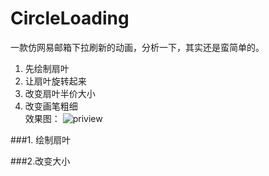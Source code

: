 # CircleLoading
一款仿网易邮箱下拉刷新的动画，分析一下，其实还是蛮简单的。   
1. 先绘制扇叶  
2. 让扇叶旋转起来  
3. 改变扇叶半价大小  
4. 改变画笔粗细  
效果图：
![priview](https://raw.githubusercontent.com/haoshili/CircleLoading/master/CircelLoading/previewimage.gif)

###1.  绘制扇叶

###2.改变大小
